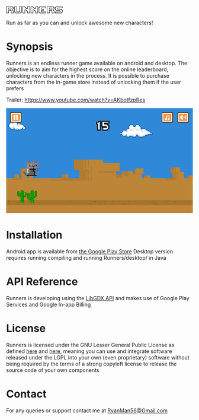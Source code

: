 ![Runners](https://github.com/RyanMan56/Runners/blob/master/android/assets/Menu.png?raw=true "Runners")

Run as far as you can and unlock awesome new characters!
# Synopsis
Runners is an endless runner game available on android and desktop. The objective is to aim for the highest score on the online leaderboard, unlocking new characters in the process. It is possible to purchase characters from the in-game store instead of unlocking them if the user prefers

Trailer: https://www.youtube.com/watch?v=AKbotfzpRes

![In-game screenshot](https://github.com/RyanMan56/Runners/blob/master/Screenshot.png?raw=true "Battle Cat!")

# Installation
Android app is available from [the Google Play Store](https://play.google.com/store/apps/details?id=com.subzero.runners.android)
Desktop version requires running compiling and running Runners/desktop/ in Java

# API Reference
Runners is developing using the [LibGDX API](https://libgdx.badlogicgames.com/) and makes use of Google Play Services and Google In-app Billing

# License
Runners is licensed under the GNU Lesser General Public License as defined [here](http://www.gnu.org/licenses/gpl.txt) and [here](http://www.gnu.org/licenses/lgpl.txt), meaning you can use and integrate software released under the LGPL into your own (even proprietary) software without being required by the terms of a strong copyleft license to release the source code of your own components

# Contact
For any queries or support contact me at RyanMan56@Gmail.com
